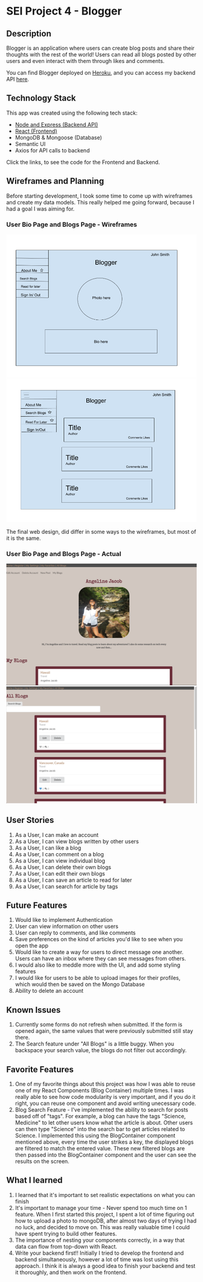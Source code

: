 # SEI Project 4 - Blogger

## Description
Blogger is an application where users can create blog posts and share their thoughts with the rest of the world! Users can read all blogs posted by other users and even interact with them through likes and comments. 



You can find Blogger deployed on [Heroku](https://blogger-frontend-angeline.herokuapp.com/), and you can access my backend API [here](https://blogger-backend-angeline.herokuapp.com/).

## Technology Stack
This app was created using the following tech stack:
- [Node and Express (Backend API)](https://github.com/angelinejacob/blogger-backend)
- [React (Frontend)](https://github.com/angelinejacob/blogger-frontend)
- MongoDB & Mongoose (Database)
- Semantic UI
- Axios for API calls to backend

Click the links, to see the code for the Frontend and Backend.

## Wireframes and Planning
Before starting development, I took some time to come up with wireframes and create my data models. This really helped me going forward, because I had a goal I was aiming for. 

### User Bio Page and Blogs Page - Wireframes
![user bio page](./planning/wireframes/bio-page.png)
![blogs show page](./planning/wireframes/blog-index-page.png)

The final web design, did differ in some ways to the wireframes, but most of it is the same. 

### User Bio Page and Blogs Page - Actual
![user bio page](./planning/wireframes/bio.png)
![blogs show page](./planning/wireframes/index.png)

## User Stories
1. As a User, I can make an account
2. As a User, I can view blogs written by other users
3. As a User, I can like a blog
4. As a User, I can comment on a blog
5. As a User, I can view individual blog
6. As a User, I can delete their own blogs
7. As a User, I can edit their own blogs
8. As a User, I can save an article to read for later
9. As a User, I can search for article by tags

## Future Features
1. Would like to implement Authentication
2. User can view information on other users
3. User can reply to comments, and like comments
4. Save preferences on the kind of articles you'd like to see when you open the app
5. Would like to create a way for users to direct message one another. Users can have an inbox where they can see messages from others.
6. I would also like to meddle more with the UI, and add some styling features
7. I would like for users to be able to upload images for their profiles, which would then be saved on the Mongo Database
8. Ability to delete  an account

## Known Issues
1. Currently some forms do not refresh when submitted. If the form is opened again, the same values that were previously submitted still stay there. 
2. The Search feature under "All Blogs" is a little buggy. When you backspace your search value, the blogs do not filter out accordingly.

## Favorite Features
1. One of my favorite things about this project was how I was able to reuse one of my React Components (Blog Container) multiple times. I was really able to see how code modularity is very important, and if you do it right, you can reuse one component and avoid writing unecessary code. 
2. Blog Search Feature - I've implemented the ability to search for posts based off of "tags". For example, a blog can have the tags "Science, Medicine" to let other users know what the article is about. Other users can then type "Science" into the search bar to get articles related to Science. I implemented this using the BlogContainer component mentioned above, every time the user strikes a key, the displayed blogs are filtered to match the entered value. These new filtered blogs are then passed into the BlogContainer component and the user can see the results on the screen.

## What I learned
1. I learned that it's important to set realistic expectations on what you can finish 
2. It's important to manage your time - Never spend too much time on 1 feature. When I first started this project, I spent a lot of time figuring out how to upload a photo to mongoDB, after almost two days of trying I had no luck, and decided to move on. This was really valuable time I could have spent trying to build other features.
3. The importance of nesting your components correctly, in a way that data can flow from top-down with React. 
4. Write your backend first!! Initially I tried to develop the frontend and backend simultaneously, however a lot of time was lost using this approach. I think it is always a good idea to finish your backend and test it thoroughly, and then work on the frontend.